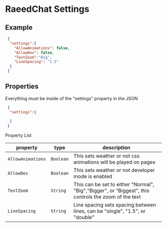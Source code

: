 # RaeedChat Settings 

## Example 

```json 
 {
  "settings":{
    "AllowAnimations": false,
    "AllowDev": false,
    "TextZoom":"Big",
    "LineSpacing": "1.5"
  }
 }
```

## Properties 

Everything must be inside of the "settings" property in the JSON 

```json
 {
  "settings":{
   
  }
 }
```

Property List 

| property          | type      | description                                                                                          |
|-------------------|-----------|------------------------------------------------------------------------------------------------------|
| `AllowAnimations` | `Boolean` | This sets weather or not css animations will be played on pages                                      |
| `AllowDev`        | `Boolean` | This sets weather or not developer mode is enabled                                                   |
| `TextZoom`        | `String`  | This can be set to either "Normal", "Big","Bigger", or "Biggest", this controls the zoom of the text |
| `LineSpacing`     | `String`  | Line spacing sets spacing between lines, can be "single", "1.5", or "double"                         |

